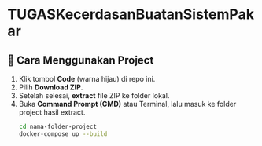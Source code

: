 # TUGASKecerdasanBuatanSistemPakar

## 🧰 Cara Menggunakan Project
1. Klik tombol **Code** (warna hijau) di repo ini.  
2. Pilih **Download ZIP**.  
3. Setelah selesai, **extract** file ZIP ke folder lokal.  
4. Buka **Command Prompt (CMD)** atau Terminal, lalu masuk ke folder project hasil extract.  
   ```bash
   cd nama-folder-project
   docker-compose up --build

